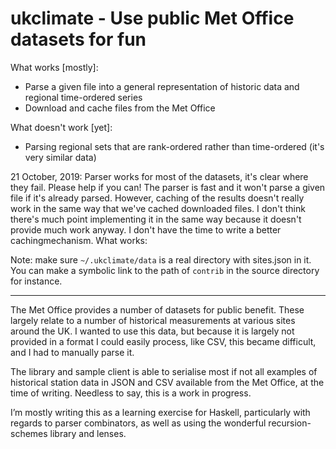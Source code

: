 # ukclimate - Use public Met Office datasets for fun

What works [mostly]:
  * Parse a given file into a general representation of historic data and regional time-ordered series
  * Download and cache files from the Met Office
 
What doesn't work [yet]:
  * Parsing regional sets that are rank-ordered rather than time-ordered (it's very similar data)

21 October, 2019: Parser works for most of the datasets, it's clear where they fail. Please help if you can! The parser is fast and it won't parse a given file if it's already parsed. However, caching of the results doesn't really work in the same way that we've cached downloaded files. I don't think there's much point implementing it in the same way because it doesn't provide much work anyway. I don't have the time to write a better cachingmechanism. What works:

Note: make sure `~/.ukclimate/data` is a real directory with sites.json in it. You can make a symbolic link to the path of `contrib` in the source directory for instance.

-----

The Met Office provides a number of datasets for public benefit. These largely relate to a number of historical measurements at various sites around the UK.
I wanted to use this data, but because it is largely not provided in a format I could easily process, like CSV, this became difficult, and I had to manually parse it.
	
The library and sample client is able to serialise most if not all examples of historical station data in JSON and CSV available from the Met Office, at the time of writing.
Needless to say, this is a work in progress.

I’m mostly writing this as a learning exercise for Haskell, particularly with regards to parser combinators, as well as using the wonderful recursion-schemes library and lenses.
